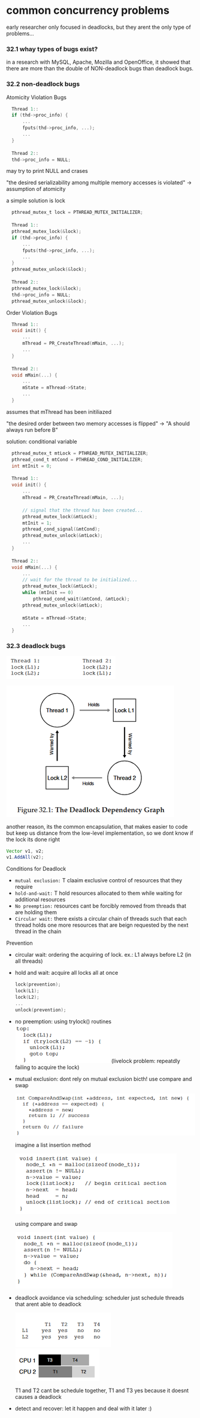 # common concurrency problems

early researcher only focused in deadlocks, but they arent the only type of problems...

### 32.1 whay types of bugs exist?

in a research with MySQL, Apache, Mozilla and OpenOffice, it showed that there are more than the double of NON-deadlock bugs than deadlock bugs.

### 32.2 non-deadlock bugs

Atomicity Violation Bugs

  ```c
    Thread 1::
    if (thd->proc_info) {
        ...
        fputs(thd->proc_info, ...);
        ...
    }

    Thread 2::
    thd->proc_info = NULL;
  ```
  
  may try to print NULL and crases

  "the desired serializability among multiple memory accesses is violated" -> assumption of atomicity

  a simple solution is lock

  ```c
    pthread_mutex_t lock = PTHREAD_MUTEX_INITIALIZER;

    Thread 1::
    pthread_mutex_lock(&lock);
    if (thd->proc_info) {
        ...
        fputs(thd->proc_info, ...);
        ...
    }
    pthread_mutex_unlock(&lock);

    Thread 2::
    pthread_mutex_lock(&lock);
    thd->proc_info = NULL;
    pthread_mutex_unlock(&lock);
  ```

Order Violation Bugs
  ```c
    Thread 1::
    void init() {
        ...
        mThread = PR_CreateThread(mMain, ...);
        ...
    }

    Thread 2::
    void mMain(...) {
        ...
        mState = mThread->State;
        ...
    }
  ```
  
  assumes that mThread has been initiliazed

  "the desired order between two memory accesses is flipped" -> "A should always run before B"

  solution: conditional variable

  ```c
    pthread_mutex_t mtLock = PTHREAD_MUTEX_INITIALIZER;
    pthread_cond_t mtCond = PTHREAD_COND_INITIALIZER;
    int mtInit = 0;

    Thread 1::
    void init() {
        ...
        mThread = PR_CreateThread(mMain, ...);

        // signal that the thread has been created...
        pthread_mutex_lock(&mtLock);
        mtInit = 1;
        pthread_cond_signal(&mtCond);
        pthread_mutex_unlock(&mtLock);
        ...
    }

    Thread 2::
    void mMain(...) {
        ...
        // wait for the thread to be initialized...
        pthread_mutex_lock(&mtLock);
        while (mtInit == 0)
            pthread_cond_wait(&mtCond, &mtLock);
        pthread_mutex_unlock(&mtLock);

        mState = mThread->State;
        ...
    }
  ```

### 32.3 deadlock bugs

![alt text](image.png)

![alt text](image-1.png)

another reason, its the common encapsulation, that makes easier to code but keep us distance from the low-level implementation, so we dont know if the lock its done right

  ```java
  Vector v1, v2;
  v1.AddAll(v2);
  ```

Conditions for Deadlock

- `mutual exclusion:`  T claaim exclusive control of resources that they require
- `hold-and-wait:` T hold resources allocated to them while waiting for additional resources
- `No preemption:` resources cant be forcibly removed from threads that are holding them
- `Circular wait:` there exists a circular chain of threads such that each thread holds one more resources that are beign requested by the next thread in the chain


Prevention

- circular wait: ordering the acquiring of lock. ex.: L1 always before L2 (in all threads)
- hold and wait: acquire all locks all at once
  ```c
  lock(prevention);
  lock(L1);
  lock(L2);
  ...
  unlock(prevention);
  ```

- no preemption: using trylock() routines
  ![alt text](image-2.png)
  (livelock problem: repeatdly failing to acquire the lock)

- mutual exclusion: dont rely on mutual exclusion bicth! use compare and swap

  ![alt text](image-3.png)

  imagine a list insertion method

  ![alt text](image-4.png)

  using compare and swap

  ![alt text](image-5.png)

- deadlock avoidance via scheduling: scheduler just schedule threads that arent able to deadlock

  ![alt text](image-6.png)
  ![alt text](image-7.png)

  T1 and T2 cant be schedule together, T1 and T3 yes because it doesnt causes a deadlock

- detect and recover: let it happen and deal with it later :)